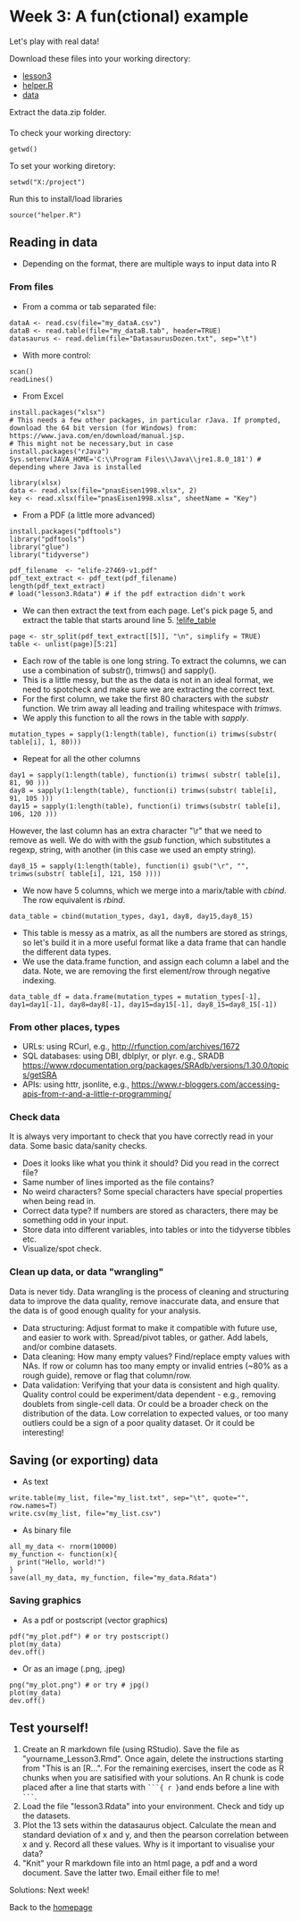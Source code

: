 # Week 3: A fun(ctional) example
Let's play with real data!

Download these files into your working directory: 
- [lesson3](../data/lesson3.Rdata) 
- [helper.R](../data/helper.R)
- [data](../data/my_data.zip)

Extract the data.zip folder.

####  
To check your working directory:
```
getwd()
```
To set your working diretory: 
```
setwd("X:/project")
```
Run this to install/load libraries
```
source("helper.R") 
```

## Reading in data
- Depending on the format, there are multiple ways to input data into R 
### From files
- From a comma or tab separated file:
```
dataA <- read.csv(file="my_dataA.csv")
dataB <- read.table(file="my_dataB.tab", header=TRUE)
datasaurus <- read.delim(file="DatasaurusDozen.txt", sep="\t")
```
- With more control: 
```
scan()
readLines()
```
- From Excel 

```{r}
install.packages("xlsx") 
# This needs a few other packages, in particular rJava. If prompted, download the 64 bit version (for Windows) from: https://www.java.com/en/download/manual.jsp. 
# This might not be necessary,but in case
install.packages("rJava") 
Sys.setenv(JAVA_HOME='C:\\Program Files\\Java\\jre1.8.0_181') # depending where Java is installed 

library(xlsx) 
data <- read.xlsx(file="pnasEisen1998.xlsx", 2)
key <- read.xlsx(file="pnasEisen1998.xlsx", sheetName = "Key")
```
- From a PDF (a little more advanced)
```{r}
install.packages("pdftools")
library("pdftools")
library("glue")
library("tidyverse")

pdf_filename  <- "elife-27469-v1.pdf"
pdf_text_extract <- pdf_text(pdf_filename)
length(pdf_text_extract)
# load("lesson3.Rdata") # if the pdf extraction didn't work 
```
- We can then extract the text from each page. Let's pick page 5, and extract the table that starts around line 5.
[!elife_table](../imgs/elife_table.png)
```{r}
page <- str_split(pdf_text_extract[[5]], "\n", simplify = TRUE) 
table <- unlist(page)[5:21]
```
- Each row of the table is one long string. To extract the columns, we can use a combination of substr(), trimws() and sapply().
- This is a little messy, but the as the data is not in an ideal format, we need to spotcheck and make sure we are extracting the correct text.
- For the first column, we take the first 80 characters with the *substr* function. We trim away all leading and trailing whitespace with *trimws*.
- We apply this function to all the rows in the table with *sapply*. 
```
mutation_types = sapply(1:length(table), function(i) trimws(substr( table[i], 1, 80)))
```
- Repeat for all the other columns
```
day1 = sapply(1:length(table), function(i) trimws( substr( table[i], 81, 90 )))
day8 = sapply(1:length(table), function(i) trimws(substr( table[i], 91, 105 )))
day15 = sapply(1:length(table), function(i) trimws(substr( table[i], 106, 120 )))
```
However, the last column has an extra character "\r" that we need to remove as well. We do with with the *gsub* function, which substitutes a regexp, string, with another (in this case we used an empty string).   
```
day8_15 = sapply(1:length(table), function(i) gsub("\r", "", trimws(substr( table[i], 121, 150 ))))
```
- We now have 5 columns, which we merge into a marix/table with *cbind*. The row equivalent is *rbind*.  
```
data_table = cbind(mutation_types, day1, day8, day15,day8_15)
```
- This table is messy as a matrix, as all the numbers are stored as strings, so let's build it in a more useful format like a data frame that can handle the different data types.
- We use the data.frame function, and assign each column a label and the data. Note, we are removing the first element/row through negative indexing. 
```
data_table_df = data.frame(mutation_types = mutation_types[-1], day1=day1[-1], day8=day8[-1], day15=day15[-1], day8_15=day8_15[-1])
```


### From other places, types  
- URLs: using RCurl, e.g., http://rfunction.com/archives/1672 
- SQL databases: using DBI, dblplyr, or plyr. e.g., SRADB https://www.rdocumentation.org/packages/SRAdb/versions/1.30.0/topics/getSRA 
- APIs: using httr, jsonlite, e.g., https://www.r-bloggers.com/accessing-apis-from-r-and-a-little-r-programming/ 


### Check data
It is always very important to check that you have correctly read in your data. Some basic data/sanity checks. 
- Does it looks like what you think it should? Did you read in the correct file? 
- Same number of lines imported as the file contains? 
- No weird characters? Some special characters have special properties when being read in. 
- Correct data type? If numbers are stored as characters, there may be something odd in your input. 
- Store data into different variables, into tables or into the tidyverse tibbles etc.
- Visualize/spot check.  

### Clean up data, or data "wrangling"
Data is never tidy. Data wrangling is the process of cleaning and structuring data to improve the data quality, remove inaccurate data, and ensure that the data is of good enough quality for your analysis.
- Data structuring: Adjust format to make it compatible with future use, and easier to work with. Spread/pivot tables, or gather. Add labels, and/or combine datasets. 
- Data cleaning: How many empty values? Find/replace empty values with NAs. If row or column has too many empty or invalid entries (~80% as a rough guide), remove or flag that column/row.
- Data validation: Verifying that your data is consistent and high quality. Quality control could be experiment/data dependent - e.g., removing doublets from single-cell data. Or could be a broader check on the distribution of the data. Low correlation to expected values, or too many outliers could be a sign of a poor quality dataset. Or it could be interesting!  

 
## Saving (or exporting) data
- As text 
```
write.table(my_list, file="my_list.txt", sep="\t", quote="", row.names=T)
write.csv(my_list, file="my_list.csv")
```
- As binary file
```
all_my_data <- rnorm(10000) 
my_function <- function(x){ 
  print("Hello, world!") 
}
save(all_my_data, my_function, file="my_data.Rdata")
```
### Saving graphics 
- As a pdf or postscript (vector graphics) 
```
pdf("my_plot.pdf") # or try postscript()  
plot(my_data)
dev.off() 
```
- Or as an image (.png, .jpeg)
```
png("my_plot.png") # or try # jpg() 
plot(my_data)
dev.off() 
```


## Test yourself! 
1. Create an R markdown file (using RStudio). Save the file as "yourname_Lesson3.Rmd". Once again, delete the instructions starting from "This is an [R...". For the remaining exercises, insert the code as R chunks when you are satisified with your solutions. An R chunk is code placed  after a line that starts with ` ```{ r } `and ends before a line with ` ``` `.  
2. Load the file "lesson3.Rdata" into your environment. Check and tidy up the datasets.
3. Plot the 13 sets within the datasaurus object. Calculate the mean and standard deviation of x and y, and then the pearson correlation between x and y. Record all these values. Why is it important to visualise your data?   
4. "Knit" your R markdown file into an html page, a pdf and a word document. Save the latter two. Email either file to me! 
 
Solutions: Next week!

Back to the [homepage](../README.md)
